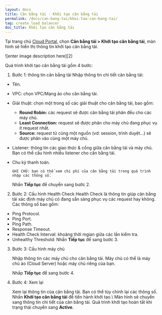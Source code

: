 ```yaml
---
layout: docs
title: Cân bằng tải - Khởi tạo cân bằng tải
permalink: /docs/can-bang-tai/khoi-tao-can-bang-tai/
tag: create_load_balancer
doc_title: Khởi tạo cân bằng tải
---
```


Tại trang chủ [Cloud Portal][1], chọn **Cân bằng tải > Khởi tạo cân bằng tải**, màn hình sẽ hiển thị thông tin khởi tạo cân bằng tải.

<div class="thumbnail" markdown="1">
![enter image description here][2]
</div>
        
Quá trình khởi tạo cân bằng tải gồm 4 bước:

1. Bước 1: thông tin cân bằng tải
Nhập thông tin chi tiết cân bằng tải:
- Tên.
- VPC: chọn VPC/Mạng ảo cho cân bằng tải.
- Giải thuật: chọn một trong số các giải thuật cho cân bằng tải, bao gồm:
  - **Round Robin:** các request sẽ được cân bằng tải phân đều cho các máy chủ.
  - **Least Connection:** request sẽ được phân cho máy chủ đang phục vụ ít request nhất.
  - **Source:** request từ cùng một nguồn (vd: session, trình duyệt...) sẽ được phân vào cùng một máy chủ.
- Listener: thông tin các giao thức & cổng giữa cân bằng tải và máy chủ. Bạn có thể cấu hình nhiều listener cho cân bằng tải.
- Chu kỳ thanh toán.

    ```GHI CHÚ: bạn có thể xem chi phí của cân bằng tải trong quá trình nhập các thông số.```

    Nhấn **Tiếp tục** để chuyển sang bước 2.

2. Bước 2: Cấu hình Health Check
Health Check là thông tin giúp cân bằng tải xác định máy chủ có đang sẵn sàng phục vụ các request hay không. Các thông số bao gồm:
- Ping Protocol.
- Ping Port.
- Ping Path.
- Response Timeout.
- Health Check Interval: khoảng thời mgian giữa các lần kiểm tra.
- Unhealthy Threshold: 
Nhấn **Tiếp tục** để sang bước 3.
3. Bước 3: Cấu hình máy chủ

    Nhập thông tin các máy chủ cho cân bằng tải. Máy chủ có thể là máy chủ ảo (Cloud Server) hoặc máy chủ riêng của bạn.

    Nhấp **Tiếp tục** để sang bước 4.
4. Bước 4: Xem lại
    
    Xem lại thông tin của cân bằng tải. Bạn có thể tùy chỉnh lại các thông số. Nhấn **Khởi tạo cân bằng tải** để tiến hành khởi tạo.\\
    Màn hình sẽ chuyển sang thông tin chi tiết của cân bằng tải. Quá trình khởi tạo hoàn tất khi trạng thái chuyển sang **Active**.


[1]: https://my.cloudvis.vn/compute
[2]: {{site.url}}/img/docs/create_load_balancer.png
